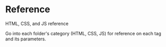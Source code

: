 # Reference
HTML, CSS, and JS reference

Go into each folder's category (HTML, CSS, JS) for reference on each tag and its parameters.